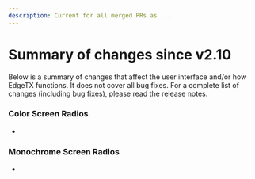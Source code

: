 ```yaml
---
description: Current for all merged PRs as ...
---
```


# Summary of changes since v2.10

Below is a summary of changes that affect the user interface and/or how EdgeTX functions. It does not cover all bug fixes. For a complete list of changes (including bug fixes), please read the release notes.

### **Color Screen Radios**

*

### Monochrome Screen Radios

*
